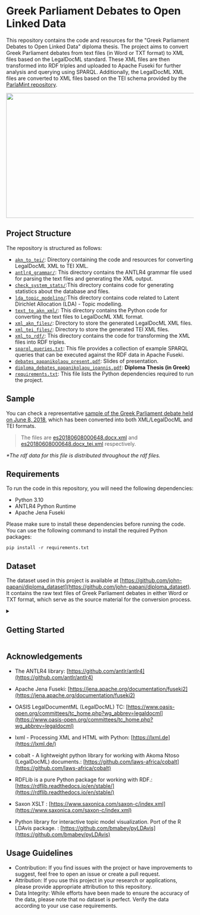 # Greek Parliament Debates to Open Linked Data

This repository contains the code and resources for the "Greek Parliament Debates to Open Linked Data" diploma thesis. The project aims to convert Greek Parliament debates from text files (in Word or TXT format) to XML files based on the LegalDocML standard. These XML files are then transformed into RDF triples and uploaded to Apache Fuseki for further analysis and querying using SPARQL.
Additionally, the LegalDocML XML files are converted to XML files based on the TEI schema provided by the [ParlaMint repository](https://github.com/clarin-eric/ParlaMint).


<p align="center">
  <img src="greek_parliament_picture.png" width="550" height="335" />
</p>

## Project Structure

The repository is structured as follows:

- [`akn_to_tei/`](https://github.com/john-papani/diploma/tree/master/akn_to_tei): Directory containing the code and resources for converting LegalDocML XML to TEI XML.
- [`antlr4_grammar/`](https://github.com/john-papani/diploma/tree/master/antlr4_grammar): This directory contains the ANTLR4 grammar file used for parsing the text files and generating the XML output.
- [`check_system_stats/`](https://github.com/john-papani/diploma/tree/master/check_system_stats):This directory contains code for generating statistics about the database and files.
- [`lda_topic_modeling/`](https://github.com/john-papani/diploma/tree/master/lda_topic_modeling):This directory contains code related to Latent Dirichlet Allocation (LDA) - Topic modelling.
- [`text_to_akn_xml/`](https://github.com/john-papani/diploma/tree/master/text_to_akn_xml): This directory contains the Python code for converting the text files to LegalDocML XML format.
- [`xml_akn_files/`](https://github.com/john-papani/diploma/tree/master/xml_akn_files): Directory to store the generated LegalDocML XML files.
- [`xml_tei_files/`](https://github.com/john-papani/diploma/tree/master/xml_tei_files): Directory to store the generated TEI XML files.
- [`xml_to_rdf/`](https://github.com/john-papani/diploma/tree/master/xml_to_rdf): This directory contains the code for transforming the XML files into RDF triples.
- [`sparql_queries.txt`](https://github.com/john-papani/diploma/blob/master/sparql_queries.txt): This file provides a collection of example SPARQL queries that can be executed against the RDF data in Apache Fuseki.
- [`debates_papanikolaou_present.pdf`](https://github.com/john-papani/diploma/blob/master/debates_papanikolaou_present.pdf): Slides of presentation.
- [`diploma_debates_papanikolaou_ioannis.pdf`](https://github.com/john-papani/diploma/blob/master/diploma_debates_papanikolaou_ioannis.pdf): __Diploma Thesis (in Greek)__
- [`requirements.txt`](https://github.com/john-papani/diploma/blob/master/requirements.txt): This file lists the Python dependencies required to run the project.


## Sample

You can check a representative [sample of the Greek Parliament debate held on June 8, 2018](https://www.hellenicparliament.gr/UserFiles/a08fc2dd-61a9-4a83-b09a-09f4c564609d/es20180608_1.pdf), which has been converted into both XML/LegalDocML and TEI formats.

> The files are [es20180608000648.docx.xml](https://github.com/john-papani/diploma/blob/master/xml_akn_files/es20180608000648.docx.xml) and [es20180608000648.docx_tei.xml](https://github.com/john-papani/diploma/blob/master/xml_tei_files/es20180608000648.docx_tei.xml) respectively.


_*The rdf data for this file is distributed throughout the rdf files._

## Requirements

To run the code in this repository, you will need the following dependencies:

- Python 3.10
- ANTLR4 Python Runtime
- Apache Jena Fuseki

Please make sure to install these dependencies before running the code. You can use the following command to install the required Python packages:

```
pip install -r requirements.txt
```

## Dataset
The dataset used in this project is available at [https://github.com/john-papani/diploma_dataset](https://github.com/john-papani/diploma_dataset). It contains the raw text files of Greek Parliament debates in either Word or TXT format, which serve as the source material for the conversion process.


 <details><summary><h2>Getting Started</h2></summary>

To get started with the project, follow these steps:

1. Clone the repository to your local machine using the following command:

   ```
   git clone https://github.com/john-papani/diploma
   ```

2. Navigate to the project directory:

   ```
   cd diploma
   ```

3. Install the required Python packages:

   ```
   pip install -r requirements.txt
   ```

4. Run the conversion script to convert the text files to XML:

   ```
   python text_to_akn_xml/convert_to_xml.py
   ```

   This script will process the text files and generate corresponding XML files based on the LegalDocML standard.

5. Once you have the XML files, run the RDF conversion script to transform them into RDF triples:

   ```
   python xml_to_rdf/create_rdf_speech_debate.py
   ```

   _and_

   ```
   python xml_to_rdf/create_rdf_members_policalFunction.py
   ```

   This script will generate RDF files based on the XML files.

6. Upload the generated RDF files to Apache Fuseki.
7. With the RDF data in Fuseki, you can now execute SPARQL queries to analyze and retrieve information from the Greek Parliament debates.

8. If you want to create TEI files from the LegalDocML XML files, navigate to the `akn_to_tei` directory and run the following command:
   ```
   python create_tei_from_akn.py
   ```

   This script will generate TEI XML files based on the LegalDocML XML files.

9. If you want to create LDA results, navigate to `lda_topic_modeling` directory and run the folling command:
   ```
   python lda.py
   ```
   This script will generate all files for `wordcloud_img/` and results of the topic modelling process (`results/`) [per year]
</p>
</details>

## Acknowledgements

- The ANTLR4 library: [https://github.com/antlr/antlr4](https://github.com/antlr/antlr4)
- Apache Jena Fuseki: [https://jena.apache.org/documentation/fuseki2](https://jena.apache.org/documentation/fuseki2)
- OASIS LegalDocumentML (LegalDocML) TC: [https://www.oasis-open.org/committees/tc_home.php?wg_abbrev=legaldocml](https://www.oasis-open.org/committees/tc_home.php?wg_abbrev=legaldocml)

- lxml - Processing XML and HTML with Python: [https://lxml.de](https://lxml.de/)
- cobalt - A lightweight python library for working with Akoma Ntoso (LegalDocML) documents.: [https://github.com/laws-africa/cobalt](https://github.com/laws-africa/cobalt)
- RDFLib is a pure Python package for working with RDF.: [https://rdflib.readthedocs.io/en/stable/](https://rdflib.readthedocs.io/en/stable/)
- Saxon XSLT : [https://www.saxonica.com/saxon-c/index.xml](https://www.saxonica.com/saxon-c/index.xml)
- Python library for interactive topic model visualization. Port of the R LDAvis package. : [https://github.com/bmabey/pyLDAvis](https://github.com/bmabey/pyLDAvis)

## Usage Guidelines
- Contribution: If you find issues with the project or have improvements to suggest, feel free to open an issue or create a pull request.
- Attribution: If you use this project in your research or applications, please provide appropriate attribution to this repository.
- Data Integrity: While efforts have been made to ensure the accuracy of the data, please note that no dataset is perfect. Verify the data according to your use case requirements.